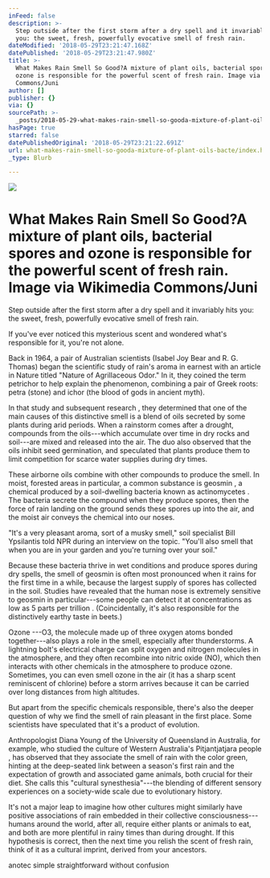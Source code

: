 ```yaml
---
inFeed: false
description: >-
  Step outside after the first storm after a dry spell and it invariably hits
  you: the sweet, fresh, powerfully evocative smell of fresh rain.
dateModified: '2018-05-29T23:21:47.168Z'
datePublished: '2018-05-29T23:21:47.980Z'
title: >-
  What Makes Rain Smell So Good?A mixture of plant oils, bacterial spores and
  ozone is responsible for the powerful scent of fresh rain. Image via Wikimedia
  Commons/Juni
author: []
publisher: {}
via: {}
sourcePath: >-
  _posts/2018-05-29-what-makes-rain-smell-so-gooda-mixture-of-plant-oils-bacte.md
hasPage: true
starred: false
datePublishedOriginal: '2018-05-29T23:21:22.691Z'
url: what-makes-rain-smell-so-gooda-mixture-of-plant-oils-bacte/index.html
_type: Blurb

---
```

![](https://the-grid-user-content.s3-us-west-2.amazonaws.com/efa3bef1-4484-42e3-8bea-231a7612bb13.jpg)

# What Makes Rain Smell So Good?A mixture of plant oils, bacterial spores and ozone is responsible for the powerful scent of fresh rain. Image via Wikimedia Commons/Juni

Step outside after the first storm after a dry spell and it invariably hits you: the sweet, fresh, powerfully evocative smell of fresh rain.

If you've ever noticed this mysterious scent and wondered what's responsible for it, you're not alone.

Back in 1964, a pair of Australian scientists (Isabel Joy Bear and R. G. Thomas) began the scientific study of rain's aroma in earnest with an article in Nature titled "Nature of Agrillaceous Odor." In it, they coined the term petrichor to help explain the phenomenon, combining a pair of Greek roots: petra (stone) and ichor (the blood of gods in ancient myth).

In that study and subsequent research , they determined that one of the main causes of this distinctive smell is a blend of oils secreted by some plants during arid periods. When a rainstorm comes after a drought, compounds from the oils---which accumulate over time in dry rocks and soil---are mixed and released into the air. The duo also observed that the oils inhibit seed germination, and speculated that plants produce them to limit competition for scarce water supplies during dry times.

These airborne oils combine with other compounds to produce the smell. In moist, forested areas in particular, a common substance is geosmin , a chemical produced by a soil-dwelling bacteria known as actinomycetes . The bacteria secrete the compound when they produce spores, then the force of rain landing on the ground sends these spores up into the air, and the moist air conveys the chemical into our noses.

"It's a very pleasant aroma, sort of a musky smell," soil specialist Bill Ypsilantis told NPR during an interview on the topic. "You'll also smell that when you are in your garden and you're turning over your soil."

Because these bacteria thrive in wet conditions and produce spores during dry spells, the smell of geosmin is often most pronounced when it rains for the first time in a while, because the largest supply of spores has collected in the soil. Studies have revealed that the human nose is extremely sensitive to geosmin in particular---some people can detect it at concentrations as low as 5 parts per trillion . (Coincidentally, it's also responsible for the distinctively earthy taste in beets.)

Ozone ---O3, the molecule made up of three oxygen atoms bonded together---also plays a role in the smell, especially after thunderstorms. A lightning bolt's electrical charge can split oxygen and nitrogen molecules in the atmosphere, and they often recombine into nitric oxide (NO), which then interacts with other chemicals in the atmosphere to produce ozone. Sometimes, you can even smell ozone in the air (it has a sharp scent reminiscent of chlorine) before a storm arrives because it can be carried over long distances from high altitudes.

But apart from the specific chemicals responsible, there's also the deeper question of why we find the smell of rain pleasant in the first place. Some scientists have speculated that it's a product of evolution.

Anthropologist Diana Young of the University of Queensland in Australia, for example, who studied the culture of Western Australia's Pitjantjatjara people , has observed that they associate the smell of rain with the color green, hinting at the deep-seated link between a season's first rain and the expectation of growth and associated game animals, both crucial for their diet. She calls this "cultural synesthesia"---the blending of different sensory experiences on a society-wide scale due to evolutionary history.

It's not a major leap to imagine how other cultures might similarly have positive associations of rain embedded in their collective consciousness---humans around the world, after all, require either plants or animals to eat, and both are more plentiful in rainy times than during drought. If this hypothesis is correct, then the next time you relish the scent of fresh rain, think of it as a cultural imprint, derived from your ancestors.

anotec simple straightforward without confusion